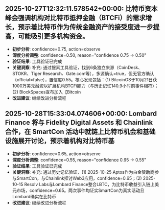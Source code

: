 
## 2025-10-27T12:32:11.578542+00:00: 比特币资本峰会强调机构对比特币抵押金融（BTCFi）的需求增长，预示着比特币作为传统金融资产的接受度进一步提高，可能吸引更多机构资金。
- **初步分析**: confidence=0.75, action=observe
- **深度分析调整**: confidence=0.50, reason="confidence 0.75 → 0.50"
- **验证结果**: 工具验证已完成
- **关键洞察**: 补充: 通过搜索工具验证，找到6条独立来源（CoinDesk、STOKR、Tiger Research、Gate.com等），多源确认=true，但无官方确认（official=false），置信度0.55。核心发现包括：(1) BitcoinOS于10月21日获1000万美元融资以扩展机构BTCFi能力（与历史记忆140.9小时前事件相符）；(2) BlockSpaces宣布加入【Bitcoin
- **改进建议**: 继续改进分析流程


## 2025-10-28T15:33:04.074606+00:00: Lombard Finance 将与 Fidelity Digital Assets 和 Chainlink 合作，在 SmartCon 活动中就链上比特币机会和基础设施展开讨论，预示着机构对比特币基
- **初步分析**: confidence=0.65, action=observe
- **深度分析调整**: confidence=0.55, reason="confidence 0.65 → 0.55"
- **验证结果**: 工具验证已完成
- **关键洞察**: 补充: 通过历史记忆验证，(1) 2025-10-25 Aptos作为白金赞助商参与SmartCon，与Chainlink探讨Web3应用，confidence=0.65；(2) 2025-10-15 Resolv Labs与Lombard Finance整合LBTC，为比特币收益引入链上美元市场，confidence=0.65。两次事件均证实SmartCon为真实活动且Lombard确实在比特币
- **改进建议**: 继续改进分析流程

